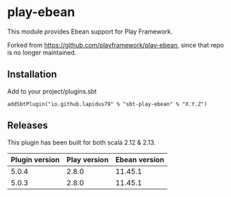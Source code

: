 # play-ebean

This module provides Ebean support for Play Framework. 

Forked from https://github.com/playframework/play-ebean, since that repo is no longer maintained.

## Installation

Add to your project/plugins.sbt

```
addSbtPlugin("io.github.lapidus79" % "sbt-play-ebean" % "X.Y.Z")
```

## Releases

This plugin has been built for both scala 2.12 & 2.13. 

| Plugin version | Play version | Ebean version |
|----------------|--------------|---------------|
| 5.0.4          | 2.8.0        | 11.45.1       |
| 5.0.3          | 2.8.0        | 11.45.1       |


